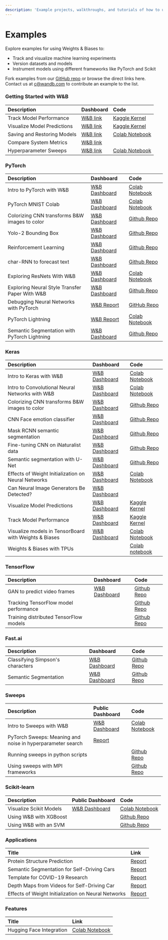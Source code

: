 ```yaml
---
description: 'Example projects, walkthroughs, and tutorials of how to use Weights & Biases'
---
```


# Examples

Explore examples for using Weights & Biases to:

* Track and visualize machine learning experiments
* Version datasets and models
* Instrument models using different frameworks like PyTorch and Scikit

Fork examples from our [GitHub repo](https://github.com/wandb/examples) or browse the direct links here. Contact us at c@wandb.com to contribute an example to the list.

### Getting Started with W&B

| Description | Dashboard | Code |
| :--- | :--- | :--- |
| Track Model Performance | [W&B link](https://app.wandb.ai/lavanyashukla/visualize-models/reports/Track-Model-Performance--Vmlldzo1NTk2MA) | [Kaggle Kernel](https://www.kaggle.com/lavanyashukla01/better-models-faster-with-weights-biases) |
| Visualize Model Predictions | [W&B link](https://app.wandb.ai/lavanyashukla/visualize-predictions/reports/Visualize-Model-Predictions--Vmlldzo1NjM4OA) | [Kaggle Kernel](https://www.kaggle.com/lavanyashukla01/visualizing-model-performance-with-w-b) |
| Saving and Restoring Models | [W&B link](https://app.wandb.ai/lavanyashukla/save_and_restore/reports/Saving-and-Restoring-Models-with-W%26B--Vmlldzo3MDQ3Mw) | [Colab Notebook](https://colab.research.google.com/drive/1pVlV6Ua4C695jVbLoG-wtc50wZ9OOjnC?authuser=1#scrollTo=0LB6j3O-jIsd) |
| Compare System Metrics | [W&B link](https://app.wandb.ai/stacey/estuary/reports/System-metrics-for-model-comparison--Vmlldzo1NzI5Mg) |  |
| Hyperparameter Sweeps | [W&B link](https://app.wandb.ai/sweep/sweeps-tutorial/workspace?workspace=user-lavanyashukla) | [Colab Notebook](https://colab.research.google.com/drive/1gKixa6hNUB8qrn1CfHirOfTEQm0qLCSS) |

### PyTorch

| Description | Dashboard | Code |
| :--- | :--- | :--- |
| Intro to PyTorch with W&B | [W&B Dashboard](https://app.wandb.ai/wandb/pytorch-intro) | [Colab Notebook](https://github.com/wandb/examples/blob/master/examples/pytorch/pytorch-intro/intro.ipynb) |
| PyTorch MNIST Colab | [W&B Dashboard](https://app.wandb.ai/wandb/pytorch-mnist) | [Colab Notebook](http://bit.ly/pytorch-mnist-colab) |
| Colorizing CNN transforms B&W images to color | [W&B Dashboard](https://app.wandb.ai/clarence-n-huang/color-best-looking/reports?view=carey%2FColorizing%20Images) | [Github Repo](https://github.com/clarencenhuang/dl-colorize) |
| Yolo-2 Bounding Box | [W&B Dashboard](https://app.wandb.ai/l2k2/darknet) | [Github Repo](https://github.com/lukas/pytorch-yolo2) |
| Reinforcement Learning | [W&B Dashboard](https://app.wandb.ai/kairproject/kair_algorithms_draft-scripts/runs/ylmssdkf) | [Github Repo](https://github.com/kairproject/kair_algorithms_draft) |
| char-RNN to forecast text | [W&B Dashboard](https://app.wandb.ai/borisd13/char-RNN) | [Github Repo](https://github.com/borisdayma/char-RNN) |
| Exploring ResNets With W&B | [W&B Dashboard](https://app.wandb.ai/cayush/resnet/reports/Exploring-ResNets-With-W%26B--Vmlldzo2NDc4NA) | [Colab Notebook](https://colab.research.google.com/drive/1s62r_nK4RNd3PIyrAd2H72gvrMElX3hN?usp=sharing) |
| Exploring Neural Style Transfer Paper With W&B | [W&B Dashboard](https://app.wandb.ai/cayush/neural-style/reports/Exploring-Neural-Style-Transfer-Paper-With-W%26B--VmlldzozNTU1Mw) | [Github Repo](https://github.com/AyushExel/Neural-Style-Transfer) |
| Debugging Neural Networks with PyTorch | [W&B Report](https://app.wandb.ai/ayush-thakur/debug-neural-nets/reports/Debugging-Neural-Networks-with-PyTorch-and-W%26B--Vmlldzo2OTUzNA) | [GitHub Repo](https://github.com/ayulockin/debugNNwithWandB) |
| PyTorch Lightning | [W&B Report](https://app.wandb.ai/cayush/pytorchlightning/reports/Use-Pytorch-Lightning-with-Weights-%26-Biases--Vmlldzo2NjQ1Mw) | [Colab Notebook](https://colab.research.google.com/drive/1GHWwfzAsWx_Q1paw73hngAvA7-U9QHi-) |
| Semantic Segmentation with PyTorch Lightning | [W&B Dashboard](https://app.wandb.ai/borisd13/lightning-kitti/reports/Lightning-Kitti--Vmlldzo3MTcyMw) | [Github Repo](https://github.com/borisdayma/lightning-kitti) |

### Keras

| Description | Dashboard | Code |
| :--- | :--- | :--- |
| Intro to Keras with W&B | [W&B Dashboard](https://app.wandb.ai/wandb/keras-intro) | [Colab Notebook](https://colab.research.google.com/drive/1pMcNYctQpRoBKD5Z0iXeFWQD8hIDgzCV) |
| Intro to Convolutional Neural Networks with W&B | [W&B Dashboard](https://app.wandb.ai/wandb/cnn-intro) | [Colab Notebook](https://colab.research.google.com/drive/1S8SJvH4bqhPvurG4gjh3-t-XulX4S8JX) |
| Colorizing CNN transforms B&W images to color | [W&B Dashboard](https://app.wandb.ai/borisd13/colorizer/reports?view=carey%2FColorizing%20Black%20and%20White%20Images) | [Github Repo](https://github.com/borisd13/colorizer) |
| CNN Face emotion classifier | [W&B Dashboard](https://app.wandb.ai/wandb/face-emotion) | [Github Repo](https://github.com/lukas/face_classification) |
| Mask RCNN semantic segmentation | [W&B Dashboard](https://app.wandb.ai/trentwatson1/mask-rcnn/?workspace=user-lavanyashukla) | [Github Repo](https://github.com/connorhough/mask_rcnn) |
| Fine-tuning CNN on iNaturalist data | [W&B Dashboard](https://app.wandb.ai/stacey/keras_finetune?workspace=user-l2k2) | [Github Repo](https://github.com/wandb/examples/tree/master/examples/keras/keras-cnn-nature) |
| Semantic segmentation with U-Net | [W&B Dashboard](https://app.wandb.ai/gabesmed/witness) | [Github Repo](https://github.com/wandb/witness) |
| Effects of Weight Initialization on Neural Networks | [W&B Dashboard](https://app.wandb.ai/sayakpaul/weight-initialization-tb/reports/Effects-of-Weight-Initialization-on-Neural-Networks--Vmlldzo2ODY0NA) | [Colab Notebook](https://colab.research.google.com/drive/1Faqy6QaOkG-5G31MrYmvcmm079XbfKSv) |
| Can Neural Image Generators Be Detected? | [W&B Dashboard](https://app.wandb.ai/lavanyashukla/cnndetection/reports/Can-Neural-Image-Generators-Be-Detected%3F--Vmlldzo2MTU1Mw) |  |
| Visualize Model Predictions | [W&B Dashboard](https://app.wandb.ai/lavanyashukla/visualize-predictions/reports/Visualize-Model-Predictions--Vmlldzo1NjM4OA) | [Kaggle Kernel](https://www.kaggle.com/lavanyashukla01/visualizing-model-performance-with-w-b) |
| Track Model Performance | [W&B Dashboard](https://app.wandb.ai/lavanyashukla/visualize-models/reports/Track-Model-Performance--Vmlldzo1NTk2MA) | [Kaggle Kernel](https://www.kaggle.com/lavanyashukla01/better-models-faster-with-weights-biases) |
| Visualize models in TensorBoard with Weights & Biases | [W&B Dashboard](https://app.wandb.ai/sayakpaul/tensorboard-integration-partII/reports/Visualize-models-in-TensorBoard-with-Weights-and-Biases--Vmlldzo2MzE2Mg) | [Colab Notebook](https://colab.research.google.com/gist/sayakpaul/5b31ed03725cc6ae2af41848d4acee45/demo_tensorboard.ipynb) |
| Weights & Biases with TPUs |  | [Colab notebook](https://colab.research.google.com/drive/1gXEr0a_8ZbHt5-uO80JdQJxJ_uoYR4qv?usp=sharing) |

### TensorFlow

| Description | Dashboard | Code |
| :--- | :--- | :--- |
| GAN to predict video frames | [W&B Dashboard](https://app.wandb.ai/wandb/catz/runs/qfsbxd3r) | [Github Repo](https://github.com/sirebellum/catz_contest) |
| Tracking TensorFlow model performance |  | [Github Repo](https://github.com/wandb/examples/blob/master/examples/tensorflow/tf-estimator-mnist/mnist.py) |
| Training distributed TensorFlow models |  | [Github Repo](https://github.com/wandb/examples/tree/master/examples/tensorflow/tf-distributed-mnist/train.py) |

### Fast.ai

| Description | Dashboard | Code |
| :--- | :--- | :--- |
| Classifying Simpson's characters | [W&B Dashboard](https://app.wandb.ai/borisd13/simpsons-fastai) | [Github Repo](https://github.com/borisdayma/simpsons-fastai) |
| Semantic Segmentation | [W&B Dashboard](https://app.wandb.ai/borisd13/semantic-segmentation/?workspace=user-borisd13) | [Github Repo](https://github.com/borisdayma/semantic-segmentation/blob/master/src/train.py) |

### Sweeps

| Description | Public Dashboard | Code |
| :--- | :--- | :--- |
| Intro to Sweeps with W&B | [W&B Dashboard](https://app.wandb.ai/sweep/simpsons?workspace=user-lavanyashukla) | [Colab Notebook](https://colab.research.google.com/drive/181GCGp36_75C2zm7WLxr9U2QjMXXoibt) |
| PyTorch Sweeps: Meaning and noise in hyperparameter search | [Report](https://app.wandb.ai/stacey/pytorch_intro/reports/Meaning-and-Noise-in-Hyperparameter-Search--Vmlldzo0Mzk5MQ) |  |
| Running sweeps in python scripts |  | [Github Repo](https://github.com/wandb/examples/blob/master/examples/wandb-sweeps/sweeps-python/sweep.py) |
| Using sweeps with MPI frameworks |  | [Github Repo](https://github.com/wandb/examples/tree/master/examples/wandb-sweeps/sweeps-mpi-wrappers) |

### Scikit-learn

| Description | Public Dashboard | Code |
| :--- | :--- | :--- |
| Visualize Scikit Models | [W&B Dashboard](https://app.wandb.ai/lavanyashukla/visualize-sklearn/reports/Visualize-Scikit-Models--Vmlldzo0ODIzNg) | [Colab Notebook](https://colab.research.google.com/drive/1j_4UQTT0Lib8ueAU5zXECxesCj_ofjw7) |
| Using W&B with XGBoost |  | [Github Repo](https://github.com/wandb/examples/tree/master/examples/boosting-algorithms/xgboost-dermatology) |
| Using W&B with an SVM |  | [Github Repo](https://github.com/wandb/examples/tree/master/examples/scikit/scikit-iris) |

### Applications

| Title | Link |
| :--- | :--- |
| Protein Structure Prediction | [Report](https://app.wandb.ai/koes-group/protein-transformer/reports/Evaluating-the-Impact-of-Sequence-Convolutions-and-Embeddings-on-Protein-Structure-Prediction--Vmlldzo2OTg4Nw) |
| Semantic Segmentation for Self-Driving Cars | [Report](https://app.wandb.ai/stacey/deep-drive/reports/The-View-from-the-Driver's-Seat--Vmlldzo1MTg5NQ) |
| Template for COVID-19 Research | [Report](https://app.wandb.ai/cayush/covid-19-scans/reports/COVID-19-research-using-PyTorch-and-W%26B--Vmlldzo2OTQ5OA) |
| Depth Maps from Videos for Self-Driving Car | [Report](https://app.wandb.ai/stacey/sfmlearner/reports/See-3D-from-Video%3A-Depth-Perception-for-Self-Driving-Cars--Vmlldzo2Nzg2Nw) |
| Effects of Weight Initialization on Neural Networks | [Report](https://app.wandb.ai/sayakpaul/weight-initialization-tb/reports/Effects-of-Weight-Initialization-on-Neural-Networks--Vmlldzo2ODY0NA) |

### Features

| Title | Link |
| :--- | :--- |
| Hugging Face Integration | [Colab Notebook](https://colab.research.google.com/drive/1NEiqNPhiouu2pPwDAVeFoN4-vTYMz9F8) |



